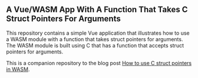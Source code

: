 ## A Vue/WASM App With A Function That Takes C Struct Pointers For Arguments

This repository contains a simple Vue application that illustrates how to use a WASM module with a function that takes struct pointers for arguments. The WASM module is built using C that has a function that accepts struct pointers for arguments.

This is a companion repository to the blog post [How to use C struct pointers in WASM](https://www.andrewchyde.com/blog/posts/C%20Struct%20Pointers%20In%20WASM%20With%20Vue.html).
